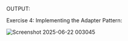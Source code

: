 OUTPUT:

Exercise 4: Implementing the Adapter Pattern:

![Screenshot 2025-06-22 003045](https://github.com/user-attachments/assets/65f29328-0497-4f53-bdd8-6ce61d415a6e)
